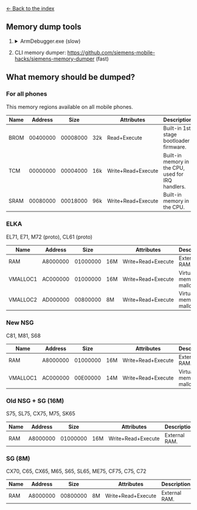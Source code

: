 [← Back to the index](./index.md)

## Memory dump tools

1. <details>
        <summary>ArmDebugger.exe (slow)</summary>


      ### This can be done using [ArmDebugger.exe](./arm-debugger.md).

      - Open context menu on hex view window
      - File -> Save to file  

        <img src="img/memory-dump.png" alt="" />
    </details>

2. CLI memory dumper: https://github.com/siemens-mobile-hacks/siemens-memory-dumper (fast)

## What memory should be dumped?

### For all phones
This memory regions available on all mobile phones.

| Name | Address  | Size     |      | Attributes         | Description                                              |
|------|----------|----------|------|--------------------|----------------------------------------------------------|
| BROM | 00400000 | 00008000 | 32k  | Read+Execute       | Built-in 1st stage bootloader firmware. |
| TCM  | 00000000 | 00004000 | 16k  | Write+Read+Execute | Built-in memory in the CPU, used for IRQ handlers.       |
| SRAM | 00080000 | 00018000 | 96k  | Write+Read+Execute | Built-in memory in the CPU.                              |

### ELKA
EL71, E71, M72 (proto), CL61 (proto)

| Name     | Address  | Size     |      | Attributes         | Description                  |
|----------|----------|----------|------|--------------------|------------------------------|
| RAM      | A8000000 | 01000000 | 16M  | Write+Read+Execute | External RAM.                |
| VMALLOC1 | AC000000 | 01000000 | 16M  | Write+Read+Execute | Virtual memory for malloc(). |
| VMALLOC2 | AD000000 | 00800000 | 8M   | Write+Read+Execute | Virtual memory for malloc(). |

### New NSG
C81, M81, S68

| Name     | Address  | Size     |     | Attributes         | Description                  |
|----------|----------|----------|-----|--------------------|------------------------------|
| RAM      | A8000000 | 01000000 | 16M | Write+Read+Execute | External RAM.                |
| VMALLOC1 | AC000000 | 00E00000 | 14M | Write+Read+Execute | Virtual memory for malloc(). |

### Old NSG + SG (16M)
S75, SL75, CX75, M75, SK65

| Name | Address  | Size     |     | Attributes         | Description   |
|------|----------|----------|-----|--------------------|---------------|
| RAM  | A8000000 | 01000000 | 16M | Write+Read+Execute | External RAM. |

### SG (8M)
CX70, C65, CX65, M65, S65, SL65, ME75, CF75, C75, C72

| Name | Address  | Size     |    | Attributes         | Description   |
|------|----------|----------|----|--------------------|---------------|
| RAM  | A8000000 | 00800000 | 8M | Write+Read+Execute | External RAM. |
